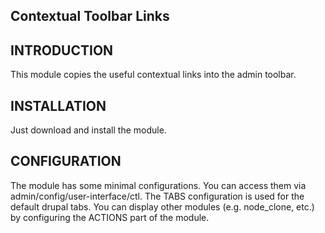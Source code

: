Contextual Toolbar Links
------------------------

INTRODUCTION
------------

This module copies the useful contextual links into the admin toolbar.


INSTALLATION
------------

Just download and install the module.


CONFIGURATION
-------------

The module has some minimal configurations.
You can access them via admin/config/user-interface/ctl.
The TABS configuration is used for the default drupal tabs.
You can display other modules (e.g. node_clone, etc.) by
configuring the ACTIONS part of the module.
